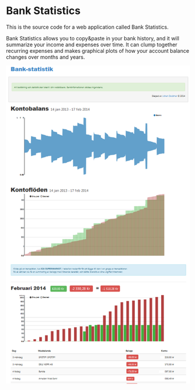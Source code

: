 Bank Statistics
==============
This is the source code for a web application called Bank Statistics.

Bank Statistics allows you to copy&paste in your bank history, and it will summarize your income and expenses over time. It can clump together recurring expenses and makes graphical plots of how your account balance changes over months and years.

![Example screenshot](bankstat.png "Example screenshot")


